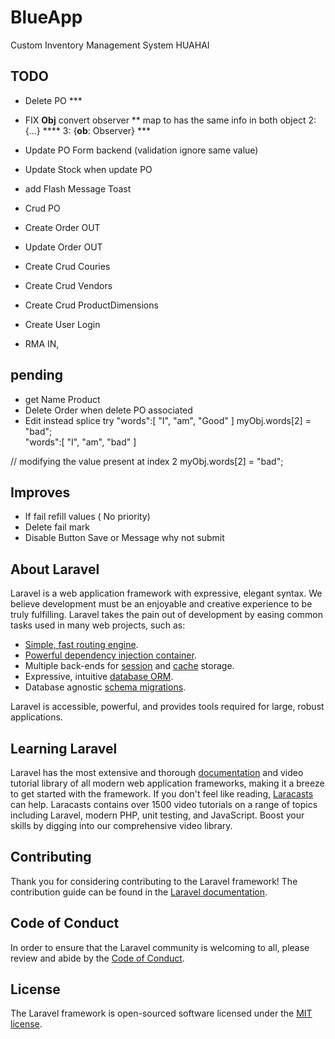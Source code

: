 # BlueApp
Custom Inventory Management System HUAHAI


## TODO

- Delete PO ***
- FIX __Obj__ convert observer ** map to has the same info in both object
2: {…} ****
3: {__ob__: Observer} ***

- Update PO Form  backend (validation ignore same value)
- Update Stock when update PO  
- add Flash Message Toast
- Crud PO
- Create Order OUT 
- Update Order OUT 

- Create Crud Couries
- Create Crud Vendors
- Create Crud ProductDimensions
- Create User Login
- RMA IN, 

## pending 
- get Name Product
- Delete Order when delete PO associated
- Edit instead splice try 
 "words":[ "I", "am", "Good" ] 
 myObj.words[2] = "bad";  
 "words":[ "I", "am", "bad" ] 
  
// modifying the value present at index 2 
myObj.words[2] = "bad";  

## Improves 
- If fail refill values ( No priority)
- Delete fail mark
- Disable Button Save or Message why not submit 



## About Laravel
Laravel is a web application framework with expressive, elegant syntax. We believe development must be an enjoyable and creative experience to be truly fulfilling. Laravel takes the pain out of development by easing common tasks used in many web projects, such as:

- [Simple, fast routing engine](https://laravel.com/docs/routing).
- [Powerful dependency injection container](https://laravel.com/docs/container).
- Multiple back-ends for [session](https://laravel.com/docs/session) and [cache](https://laravel.com/docs/cache) storage.
- Expressive, intuitive [database ORM](https://laravel.com/docs/eloquent).
- Database agnostic [schema migrations](https://laravel.com/docs/migrations).

Laravel is accessible, powerful, and provides tools required for large, robust applications.

## Learning Laravel

Laravel has the most extensive and thorough [documentation](https://laravel.com/docs) and video tutorial library of all modern web application frameworks, making it a breeze to get started with the framework.
If you don't feel like reading, [Laracasts](https://laracasts.com) can help. Laracasts contains over 1500 video tutorials on a range of topics including Laravel, modern PHP, unit testing, and JavaScript. Boost your skills by digging into our comprehensive video library.



## Contributing

Thank you for considering contributing to the Laravel framework! The contribution guide can be found in the [Laravel documentation](https://laravel.com/docs/contributions).

## Code of Conduct

In order to ensure that the Laravel community is welcoming to all, please review and abide by the [Code of Conduct](https://laravel.com/docs/contributions#code-of-conduct).


## License

The Laravel framework is open-sourced software licensed under the [MIT license](https://opensource.org/licenses/MIT).
